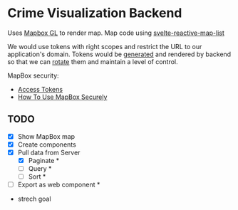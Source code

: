 # Crime Visualization Backend

Uses [Mapbox GL](https://docs.mapbox.com/mapbox-gl-js/examples/) to render map.
Map code using [svelte-reactive-map-list](https://gitlab.com/brycedorn/svelte-reactive-map-list)

We would use tokens with right scopes and restrict the URL to our application's domain. Tokens would be [generated](https://docs.mapbox.com/api/accounts/#tokens) and rendered by backend so that we can [rotate](https://docs.mapbox.com/accounts/overview/tokens/) them and maintain a level of control.

MapBox security:

* [Access Tokens](https://docs.mapbox.com/help/how-mapbox-works/access-tokens/)
* [How To Use MapBox Securely](https://docs.mapbox.com/help/troubleshooting/how-to-use-mapbox-securely/)

## TODO

- [x] Show MapBox map 
- [x] Create components
- [x] Pull data from Server
    - [x] Paginate * 
    - [ ] Query * 
    - [ ] Sort * 
- [ ] Export as web component *

* strech goal


<!-- 
https://www.heropatterns.com/
-->